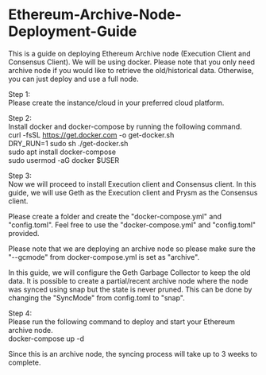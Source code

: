 # Ethereum-Archive-Node-Deployment-Guide
This is a guide on deploying Ethereum Archive node (Execution Client and Consensus Client). We will be using docker. Please note that you only need archive node if you would like to retrieve the old/historical data. Otherwise, you can just deploy and use a full node.

Step 1: <br/>
Please create the instance/cloud in your preferred cloud platform.

Step 2: <br/>
Install docker and docker-compose by running the following command. <br/>
curl -fsSL https://get.docker.com -o get-docker.sh <br/>
DRY_RUN=1 sudo sh ./get-docker.sh <br/>
sudo apt install docker-compose <br/>
sudo usermod -aG docker $USER <br/>

Step 3: <br/>
Now we will proceed to install Execution client and Consensus client. In this guide, we will use Geth as the Execution client and Prysm as the Consensus client.

Please create a folder and create the "docker-compose.yml" and "config.toml". Feel free to use the "docker-compose.yml" and "config.toml" provided.

Please note that we are deploying an archive node so please make sure the "--gcmode" from docker-compose.yml is set as "archive". 

In this guide, we will configure the Geth Garbage Collector to keep the old data. It is possible to create a partial/recent archive node where the node was synced using snap but the state is never pruned. This can be done by changing the "SyncMode" from config.toml to "snap".

Step 4: <br/>
Please run the following command to deploy and start your Ethereum archive node. <br/>
docker-compose up -d <br/>

Since this is an archive node, the syncing process will take up to 3 weeks to complete.
